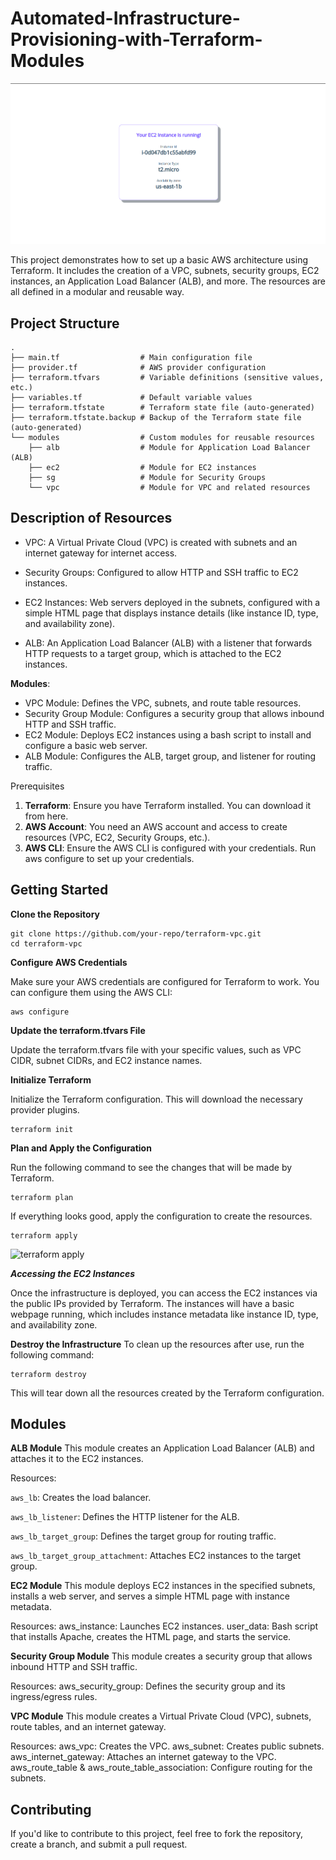 # Automated-Infrastructure-Provisioning-with-Terraform-Modules

![instance_running.png](https://github.com/pulkit-dheer/Automated-Infrastructure-Provisioning-with-Terraform-Modules/blob/main/images/instance_running.png)


This project demonstrates how to set up a basic AWS architecture using Terraform. It includes the creation of a VPC, subnets, security groups, EC2 instances, an Application Load Balancer (ALB), and more. The resources are all defined in a modular and reusable way.

## Project Structure

```
.
├── main.tf                  # Main configuration file
├── provider.tf              # AWS provider configuration
├── terraform.tfvars         # Variable definitions (sensitive values, etc.)
├── variables.tf             # Default variable values
├── terraform.tfstate        # Terraform state file (auto-generated)
├── terraform.tfstate.backup # Backup of the Terraform state file (auto-generated)
└── modules                  # Custom modules for reusable resources
    ├── alb                  # Module for Application Load Balancer (ALB)
    ├── ec2                  # Module for EC2 instances
    ├── sg                   # Module for Security Groups
    └── vpc                  # Module for VPC and related resources
```


## Description of Resources

- VPC: A Virtual Private Cloud (VPC) is created with subnets and an internet gateway for internet access.

- Security Groups: Configured to allow HTTP and SSH traffic to EC2 instances.

- EC2 Instances: Web servers deployed in the subnets, configured with a simple HTML page that displays instance details (like instance ID, type, and availability zone).

- ALB: An Application Load Balancer (ALB) with a listener that forwards HTTP requests to a target group, which is attached to the EC2 instances.

**Modules**:
- VPC Module: Defines the VPC, subnets, and route table resources.
- Security Group Module: Configures a security group that allows inbound HTTP and SSH traffic.
- EC2 Module: Deploys EC2 instances using a bash script to install and configure a basic web server.
- ALB Module: Configures the ALB, target group, and listener for routing traffic.


Prerequisites
1. **Terraform**: Ensure you have Terraform installed. You can download it from here.
2. **AWS Account**: You need an AWS account and access to create resources (VPC, EC2, Security Groups, etc.).
3. **AWS CLI**: Ensure the AWS CLI is configured with your credentials. Run aws configure to set up your credentials.

## Getting Started

**Clone the Repository**
```
git clone https://github.com/your-repo/terraform-vpc.git
cd terraform-vpc
```


**Configure AWS Credentials**

Make sure your AWS credentials are configured for Terraform to work. You can configure them using the AWS CLI:

```
aws configure
```


**Update the terraform.tfvars File**

Update the terraform.tfvars file with your specific values, such as VPC CIDR, subnet CIDRs, and EC2 instance names.


**Initialize Terraform**

Initialize the Terraform configuration. This will download the necessary provider plugins.

```
terraform init
```

**Plan and Apply the Configuration**

Run the following command to see the changes that will be made by Terraform.
```
terraform plan
```

If everything looks good, apply the configuration to create the resources.
```
terraform apply
```
![terraform apply]()

***Accessing the EC2 Instances***

Once the infrastructure is deployed, you can access the EC2 instances via the public IPs provided by Terraform. The instances will have a basic webpage running, which includes instance metadata like instance ID, type, and availability zone.

**Destroy the Infrastructure**
To clean up the resources after use, run the following command:

```
terraform destroy
```
This will tear down all the resources created by the Terraform configuration.

## Modules

**ALB Module**
This module creates an Application Load Balancer (ALB) and attaches it to the EC2 instances.

Resources:

`aws_lb`: Creates the load balancer.

`aws_lb_listener`: Defines the HTTP listener for the ALB.

`aws_lb_target_group`: Defines the target group for routing traffic.

`aws_lb_target_group_attachment`: Attaches EC2 instances to the target group.


**EC2 Module**
This module deploys EC2 instances in the specified subnets, installs a web server, and serves a simple HTML page with instance metadata.

Resources:
aws_instance: Launches EC2 instances.
user_data: Bash script that installs Apache, creates the HTML page, and starts the service.

**Security Group Module**
This module creates a security group that allows inbound HTTP and SSH traffic.

Resources:
aws_security_group: Defines the security group and its ingress/egress rules.

**VPC Module**
This module creates a Virtual Private Cloud (VPC), subnets, route tables, and an internet gateway.

Resources:
aws_vpc: Creates the VPC.
aws_subnet: Creates public subnets.
aws_internet_gateway: Attaches an internet gateway to the VPC.
aws_route_table & aws_route_table_association: Configure routing for the subnets.

## Contributing
If you'd like to contribute to this project, feel free to fork the repository, create a branch, and submit a pull request.

